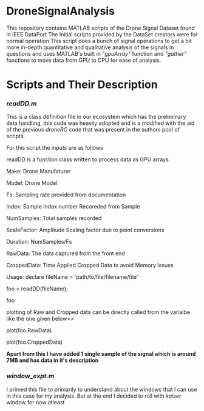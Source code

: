 # DroneSignalAnalysis
This repository contains MATLAB scripts  of the Drone Signal Dataset found in IEEE DataPort
The Initial scripts provided by the DataSet creators were for normal operation 
This script does a bunch of signal operations to get a bit more in-depth quantitative and qualitative analysis of the signals in questions
and uses MATLAB's built in <I>"gpuArray"</I> function and <I>"gather"</I> functions to move data from GPU to CPU for ease of analysis.
<H1><B>Scripts and Their Description</B></H1>
<H3><B><I>readDD.m</I></B></H3>
<p>This is a class definition file in our ecosystem which has the preliminary data handling, this code was heavily adopted and is a modified with the aid of the previous 
  <i>droneRC</i> code that was present in the authors pool of scripts.</p>
  <p>For this script the inputs are as follows</p>
  <p>readDD is a function class written to process data as GPU arrays</p>
  <p>Make: Drone Manufaturer</p>
  <p>Model: Drone Model</p>
  <p>Fs: Sampling rate provided from documentation</p>
  <p>Index: Sample Index number Recoreded from Sample</p>
  <p>NumSamples: Total samples recorded</p>
  <p>ScaleFactor: Amplitude Scaling factor due to point conversions</p>
  <p>Duration: NumSamples/Fs</p>
  <p>RawData: The data captured from the front end</p>
  <p>CroppedData: Time Applied Cropped Data to avoid Memory Issues</p>
 <p> Usage: declare fileName = 'path/to/file/filename/file'</p>
  <p>foo = readDD(fileName);</p>
  <p>foo</p>
  plotting of Raw and Cropped data can be directly called from the
  varialbe like the one given below<>
  <p>plot(foo.RawData)</p>
  <p>plot(foo.CroppedData)</p>
<b>Apart from this I have added 1 single sample of the signal which is around 7MB and has data in it's description</b>
<H3><B><I>window_expt.m</I></B></H3>
<p>I primed this file to primarily to understand about the windows that I can use in this case for my analysis
  .But at the end I decided to roll with <i>kaiser</i> window for now atleast</p>
